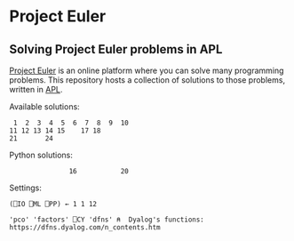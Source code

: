 # Project Euler

## Solving Project Euler problems in APL

[Project Euler] is an online platform where you can solve many programming problems.
This repository hosts a collection of solutions to those problems, written in [APL].

Available solutions:

     1  2  3  4  5  6  7  8  9  10
    11 12 13 14 15    17 18
    21       24


Python solutions:
    
                   16           20

Settings:
    
    (⎕IO ⎕ML ⎕PP) ← 1 1 12
    
    'pco' 'factors' ⎕CY 'dfns' ⍝  Dyalog's functions: https://dfns.dyalog.com/n_contents.htm

[Project Euler]: https://projecteuler.net
[APL]: https://apl.wiki
